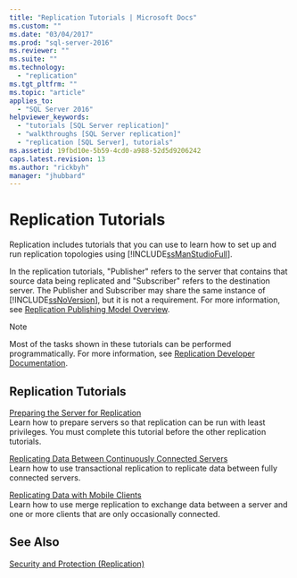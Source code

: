 ```yaml
---
title: "Replication Tutorials | Microsoft Docs"
ms.custom: ""
ms.date: "03/04/2017"
ms.prod: "sql-server-2016"
ms.reviewer: ""
ms.suite: ""
ms.technology: 
  - "replication"
ms.tgt_pltfrm: ""
ms.topic: "article"
applies_to: 
  - "SQL Server 2016"
helpviewer_keywords: 
  - "tutorials [SQL Server replication]"
  - "walkthroughs [SQL Server replication]"
  - "replication [SQL Server], tutorials"
ms.assetid: 19fbd10e-5b59-4cd0-a988-52d5d9206242
caps.latest.revision: 13
ms.author: "rickbyh"
manager: "jhubbard"
---
```

# Replication Tutorials
Replication includes tutorials that you can use to learn how to set up and run replication topologies using [!INCLUDE[ssManStudioFull](../../../a9notintoc/includes/ssmanstudiofull-md.md)].  
  
In the replication tutorials, "Publisher" refers to the server that contains that source data being replicated and "Subscriber" refers to the destination server. The Publisher and Subscriber may share the same instance of [!INCLUDE[ssNoVersion](../../../a9notintoc/includes/ssnoversion-md.md)], but it is not a requirement. For more information, see [Replication Publishing Model Overview](../../../relational-databases/replication/publish/replication-publishing-model-overview.md).  
  
> [!NOTE]  
> Most of the tasks shown in these tutorials can be performed programmatically. For more information, see [Replication Developer Documentation](../../../relational-databases/replication/concepts/replication-developer-documentation.md).  
  
## Replication Tutorials  
[Preparing the Server for Replication](../../../relational-databases/replication/tutorials/tutorial-preparing-the-server-for-replication.md)  
Learn how to prepare servers so that replication can be run with least privileges. You must complete this tutorial before the other replication tutorials.  
  
[Replicating Data Between Continuously Connected Servers](../../../relational-databases/replication/tutorials/tutorial-replicating-data-between-continuously-connected-servers.md)  
Learn how to use transactional replication to replicate data between fully connected servers.  
  
[Replicating Data with Mobile Clients](../../../relational-databases/replication/tutorials/tutorial-replicating-data-with-mobile-clients.md)  
Learn how to use merge replication to exchange data between a server and one or more clients that are only occasionally connected.  
  
## See Also  
[Security and Protection &#40;Replication&#41;](../../../relational-databases/replication/security/security-and-protection-replication.md)  
  
  
  
